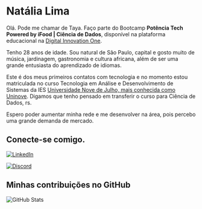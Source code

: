 
# Natália Lima

Olá. Pode me chamar de Taya. Faço parte do Bootcamp **Potência Tech Powered by iFood | Ciência de Dados**, disponível na plataforma educacional na [Digital Innovation One](https://dio.me).

Tenho 28 anos de idade. Sou natural de São Paulo, capital e gosto muito de música, jardinagem, gastronomia e cultura africana, além de ser uma grande entusiasta do aprendizado de idiomas.

Este é dos meus primeiros contatos com tecnologia e no momento estou matriculada no curso Tecnologia em Análise e Desenvolvimento de Sistemas da IES [Universidade Nove de Julho, mais conhecida como Uninove](https://www.uninove.br/). Digamos que tenho pensado em transferir o curso para Ciência de Dados, rs.

Espero poder aumentar minha rede e me desenvolver na área, pois percebo uma grande demanda de mercado.


## Conecte-se comigo.
[![LinkedIn](https://img.shields.io/badge/LinkedIn-000?style=for-the-badge&logo=linkedin&logoColor=0E76A8)](https://www.linkedin.com/in/nlimads/)

[![Discord](https://img.shields.io/badge/Discord-000?style=for-the-badge&logo=discord)](https://www.discord.com/in/sapienstaya/)


## Minhas contribuições no GitHub
![GitHub Stats](https://github-readme-stats.vercel.app/api?username=sapienstaya&theme=transparent&bg_color=000&border_color=30A3DC&show_icons=true&icon_color=30A3DC&title_color=E94D5F&text_color=FFF)
